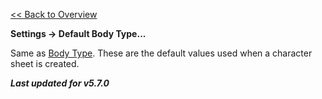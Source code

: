 [<< Back to Overview](./Overview.md "Overview")

**Settings -> Default Body Type...**

Same as [Body Type](./Body%20Type.md "Body Type"). These are the default values used when a character sheet is created.

***Last updated for v5.7.0***